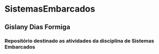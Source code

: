 # SistemasEmbarcados

## Gislany Dias Formiga

### Repositório destinado as atividades da disciplina de Sistemas Embarcados
